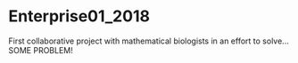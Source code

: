 # Enterprise01_2018

First collaborative project with mathematical biologists in an effort to solve... SOME PROBLEM!
